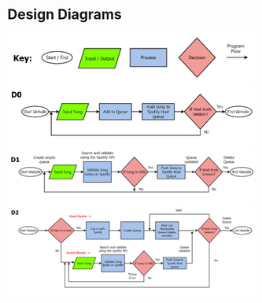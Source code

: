 # Design Diagrams

![Title, Description, and Key](./Key.png)
![D0](./D0.png)
![D1](./D1.png)
![D2](./D2.png)